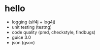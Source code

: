 # hello
* logging (slf4j + log4j)
* unit testing (testng)
* code quality (pmd, checkstyle, findbugs)
* guice 3.0
* json (gson)